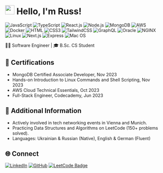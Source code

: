 <h1><img src="https://emojis.slackmojis.com/emojis/images/1531849430/4246/blob-sunglasses.gif?1531849430" width="30"/> Hello, I'm Russ!</h1>

![JavaScript](https://img.shields.io/badge/JavaScript-F7DF1E?style=flat-square&logo=javascript&logoColor=black)
![TypeScript](https://img.shields.io/badge/TypeScript-007ACC?style=flat-square&logo=typescript&logoColor=white)
![React.js](https://img.shields.io/badge/React.js-0081CB?style=flat-square&logo=react&logoColor=61DAFB)
![Node.js](https://img.shields.io/badge/Node.js-43853D?style=flat-square&logo=node.js&logoColor=white)
![MongoDB](https://img.shields.io/badge/MongoDB-47A248?style=flat-square&logo=mongodb&logoColor=white)
![AWS](https://img.shields.io/badge/AWS-232F3E?style=flat-square&logo=amazon-aws&logoColor=white)
![Docker](https://img.shields.io/badge/Docker-0CC1F3?style=flat-square&logo=docker&logoColor=white)
![HTML](https://img.shields.io/badge/HTML5-E34F26?style=flat-square&logo=html5&logoColor=white)
![CSS3](https://img.shields.io/badge/CSS3-1572B6?style=flat-square&logo=css3&logoColor=white)
![TailwindCSS](https://img.shields.io/badge/Tailwind_CSS-38B2AC?style=flat-square&logo=tailwind-css&logoColor=white)
![GraphQL](https://img.shields.io/badge/GraphQL-E10098?logo=graphql&logoColor=white&style=flat-square)
![Oracle](https://img.shields.io/badge/Oracle-F80000?logo=oracle&logoColor=white&style=flat-square)
![NGINX](https://img.shields.io/badge/NGINX-009639?logo=nginx&logoColor=white&style=flat-square)
![Linux](https://img.shields.io/badge/Linux-FCC624?logo=linux&logoColor=white&style=flat-square)
![Next.js](https://img.shields.io/badge/Next.js-000?logo=nextdotjs&logoColor=white&style=flat-square)
![Express](https://img.shields.io/badge/Express-000?logo=express&logoColor=white&style=flat-square)
![Mac OS](https://img.shields.io/badge/macOS-000000?style=flat-square&logo=apple&logoColor=white)

👨‍💻 Software Engineer | 🎓 B.Sc. CS Student

## 🚀 Certifications
- MongoDB Certified Associate Developer, Nov 2023
- Hands-on Introduction to Linux Commands and Shell Scripting, Nov 2023
- AWS Cloud Technical Essentials, Oct 2023
- Full-Stack Engineer, Codecademy, Jun 2023

## 🔭 Additional Information
- Actively involved in tech networking events in Vienna and Munich.
- Practicing Data Structures and Algorithms on LeetCode (150+ problems solved).
- Languages: Ukrainian & Russian (Native), English & German (Fluent)

## 🌐 Connect
[![LinkedIn](https://img.shields.io/badge/LinkedIn-0077B5?style=flat-square&logo=linkedin&logoColor=white)](https://www.linkedin.com/in/russell-kot/)
[![GitHub](https://img.shields.io/badge/GitHub-181717?style=flat-square&logo=github&logoColor=white)](https://github.com/ruslankotliar/)
[![LeetCode Badge](https://img.shields.io/badge/LeetCode-FFA116?logo=leetcode&logoColor=white&style=flat-square)](https://leetcode.com/russell_kot/)
